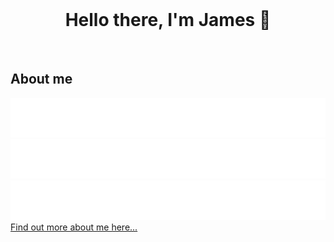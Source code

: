 <br>
<h1 align="center">Hello there, I'm James 👋</h1>
<br>


<h2>About me</h2>

<a href='http://theodo.co.uk/' target="_blank">
  <img src='./static/theodo.svg'>
</a>

<a href='https://www.ucl.ac.uk/prospective-students/graduate/taught-degrees/computer-science-msc' target="_blank">
  <img src='./static/ucl.svg'>
</a>

<a href='https://www.sheffield.ac.uk/undergraduate/courses/2022/physics-bsc' target="_blank">
  <img src='./static/sheffield.svg'>
</a>

<br>
<a href='https://website-jamesdhw.vercel.app/'>
  Find out more about me here...
</a>
